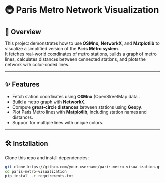 # 🚇 Paris Metro Network Visualization

## 📖 Overview
This project demonstrates how to use **OSMnx**, **NetworkX**, and **Matplotlib** to visualize a simplified version of the **Paris Métro system**.  
It fetches real-world coordinates of metro stations, builds a graph of metro lines, calculates distances between connected stations, and plots the network with color-coded lines.

---

## ✨ Features
- Fetch station coordinates using **OSMnx** (OpenStreetMap data).  
- Build a metro graph with **NetworkX**.  
- Compute **great-circle distances** between stations using **Geopy**.  
- Plot Paris Métro lines with **Matplotlib**, including station names and distances.  
- Support for multiple lines with unique colors.  

---

## 🛠️ Installation
Clone this repo and install dependencies:

```bash
git clone https://github.com/your-username/paris-metro-visualization.git
cd paris-metro-visualization
pip install -r requirements.txt
